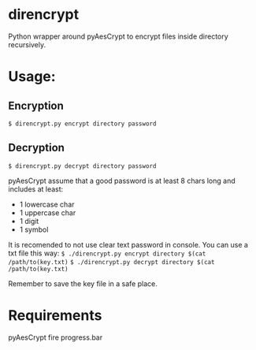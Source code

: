 # direncrypt
Python wrapper around pyAesCrypt to encrypt files inside directory recursively.

# Usage:
## Encryption
`$ direncrypt.py encrypt directory password` 

## Decryption
`$ direncrypt.py decrypt directory password` 

pyAesCrypt assume that a good password is at least 8 chars long and includes at least:
- 1 lowercase char
- 1 uppercase char
- 1 digit
- 1 symbol

It is recomended to not use clear text password in console. You can use a txt file this way:
`$ ./direncrypt.py encrypt directory $(cat /path/to(key.txt)`
`$ ./direncrypt.py decrypt directory $(cat /path/to(key.txt)`

Remember to save the key file in a safe place.

# Requirements
pyAesCrypt
fire
progress.bar
